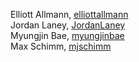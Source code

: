 Elliott Allmann, [elliottallmann](https://github.com/elliottallmann) <br />
Jordan Laney, [JordanLaney](https://github.com/JordanLaney) <br />
Myungjin Bae, [myungjinbae](https://github.com/myungjinbae) <br />
Max Schimm, [mjschimm](https://github.com/mjschimm) <br />
